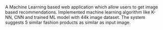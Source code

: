 A Machine Learning based web application which allow users to get image based recommendations. Implemented machine learning algorithm like K-NN, CNN and trained ML model with 44k image dataset. The system suggests 5 similar fashion products as similar as input image.
